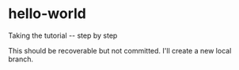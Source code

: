 # hello-world
Taking the tutorial -- step by step

This should be recoverable but not committed. I'll create 
a new local branch.
